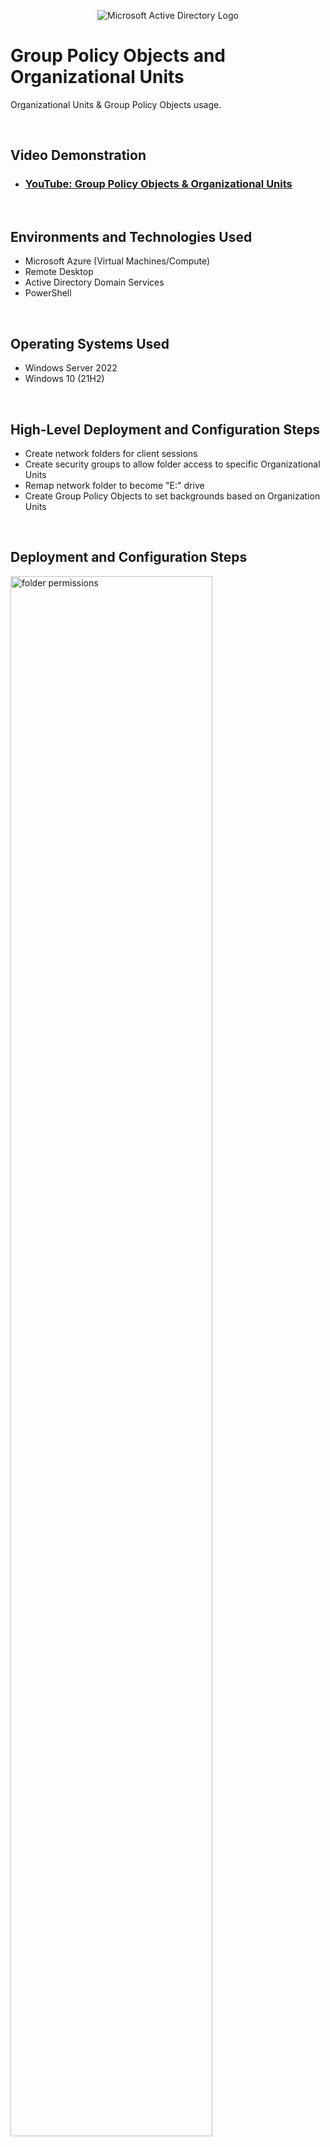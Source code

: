 <p align="center">
<img src="https://i.imgur.com/pU5A58S.png" alt="Microsoft Active Directory Logo"/>
</p>

<h1>Group Policy Objects and Organizational Units</h1>
Organizational Units & Group Policy Objects usage.<br />
<p> &emsp; </p>



<h2>Video Demonstration</h2>

- ### [YouTube: Group Policy Objects & Organizational Units](https://youtu.be/WD1___7Z-ac)
<p> &emsp; </p>


<h2>Environments and Technologies Used</h2>

- Microsoft Azure (Virtual Machines/Compute)
- Remote Desktop
- Active Directory Domain Services
- PowerShell
<p> &emsp; </p>


<h2>Operating Systems Used </h2>

- Windows Server 2022
- Windows 10 (21H2)
<p> &emsp; </p>


<h2>High-Level Deployment and Configuration Steps</h2>

- Create network folders for client sessions
- Create security groups to allow folder access to specific Organizational Units
- Remap network folder to become "E:" drive
- Create Group Policy Objects to set backgrounds based on Organization Units
<p> &emsp; </p>


<h2>Deployment and Configuration Steps</h2>

<p>
<img src="https://i.imgur.com/0j3QGct.jpeg" height="80%" width="80%" alt="folder permissions"/>
</p>
<p>
- Create 2 new folders inside the C: drive on the Domain Controller, "admins" and "teams".<p></p>
- Share both folders on the network.<p></p>
[right click -> properties -> sharing -> share -> share]
</p>
<br />
<p> &emsp; </p>
<p> &emsp; </p>



<p>
<img src="https://i.imgur.com/NIWAtvC.jpeg" height="80%" width="80%" alt="sec groups"/>
</p>
<p>
- Create security groups for the ADMINS and TEAM Organizational Units.<p></p>
[right-click the appropriate OU -> new -> group -> "admin_sec" & repeat for "team_sec"]
<p> &emsp; </p>
- Add the members of the team OU to the team_sec group, and repeat for the admin_sec group.<p></p>
- Go back to the C: drive and set the new sec groups to their respective folders.<p></p>
[right-click -> security -> edit -> add -> (sec group)] & set allow Full control.<p>
and again in the sharing tab [advanced sharing -> permissions -> add -> (sec group)]<p></p>
<p> &emsp; </p>
- Restart the client for access to the new folders ("pgupdate /force" may work but I had no luck with it here).
</p>
<br />
<p> &emsp; </p>
<p> &emsp; </p>



<p>
<img src="https://i.imgur.com/Q5NHIZw.jpeg" height="80%" width="80%" alt="drive remap"/>
</p>
<p>
- Create a new Group Policy Object for the ADMINS and TEAM Organizational Units.<p></p>
[start -> group policy management -> expand domain -> right-click OU -> "create GPO & link here"]<p></p>
<p> &emsp; </p>
- Edit the new GPOs to remap the network folder to be drive E: on clients.<p></p>
[right-click GPO -> edit -> user config -> preferences -> drive maps -> new -> mapped drive -> action: create -> location: \\dc\admins -> use first available: E -> show this drive -> common tab -> highlight item-level targeting -> new item (OU)]<p></p>
<p> &emsp; </p>
- Run "gpupdate /force" and a new E: drive is visible on client with the contents from the folders on the Domain Controller.
</p>
<br />
<p> &emsp; </p>
<p> &emsp; </p>

<p>
<img src="https://i.imgur.com/Wb8vafY.jpeg" height="80%" width="80%" alt="wallpapers"/>
</p>
<p>
- Find different desktop wallpapers for the TEAM and ADMINS Organizational Units & place them in their respective folders.<p></p>
- For simplicity save them as admin_wp.jpg and client_wp.jpg<p></p>
- Return to Group Policy Management and set wallpapers for OUs.<p></p>
[right-click GPO -> edit -> user config -> admin templates -> desktop -> desktop -> desktop wallpaper -> enable -> wallpaper name: \\dc\admin_wp.jpg]<p></p>
<p> &emsp; </p>
- Repeate for TEAM GPO and restart the machines.<p></p>
- The machines will now show a background based on the OU of the user.
</p>
<br />

